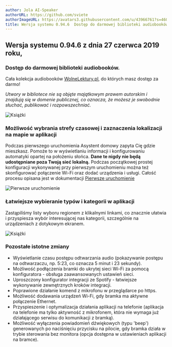 ```yaml
---
author: Jola AI-Speaker
authorURL: https://github.com/sviete
authorImageURL: https://avatars3.githubusercontent.com/u/43966761?s=460&v=4
title: Wersja systemu 0.94.6  Dostęp do darmowej biblioteki audiobooków.
---
```


## Wersja systemu 0.94.6 z dnia 27 czerwca 2019 roku,

### Dostęp do darmowej biblioteki audiobooków.

Cała kolekcja audiobooków <a href="https://wolnelektury.pl/" target="_blank">WolneLektury.pl</a>,  do których masz dostęp za darmo!

*Utwory w bibliotece nie są objęte majątkowym prawem autorskim i znajdują się w domenie publicznej, co oznacza, że możesz je swobodnie słuchać, publikować i rozpowszechniać.*

![Książki](/AIS-docs/img/en/frontend/ais_books_player.png)


<!--truncate-->

### Możliwość wybrania strefy czasowej i zaznaczenia lokalizacji na mapie w aplikacji

Podczas pierwszego uruchomienia Asystent domowy zapyta Cię gdzie mieszkasz. Pomoże to w wyświetlaniu informacji i konfigurowaniu automatyki opartej na położeniu słońca. **Dane te nigdy nie będą udostępniane poza Twoją sieć lokalną.**
Podczas początkowej prostej konfiguracji wykonywanej przy pierwszym uruchomieniu można też skonfigurować połączenie Wi-Fi oraz dodać urządzenia i usługi. Całość procesu opisana jest w dokumentacji [Pierwsze uruchomienie](/AIS-docs/docs/en/ais_bramka_first_run.html)


![Pierwsze uruchomienie](/AIS-docs/img/en/frontend/onboarding_step_2.png)


### Łatwiejsze wybieranie typów i kategorii w aplikacji

Zastąpiliśmy listy wyboru regionem z klikalnymi linkami, co znacznie ułatwia i przyspiesza wybór interesującej nas kategorii, szczególnie na urządzeniach z dotykowym ekranem.


![Książki](/AIS-docs/img/en/frontend/ais_easy_picker.png)



### Pozostałe istotne zmiany

- Wyświetlanie czasu postępu odtwarzania audio (pokazywanie postępu na odtwarzaczu, np. 5:23, co oznacza 5 minut i 23 sekundy).
- Możliwość podłączenia bramki do ukrytej sieci Wi-Fi za pomocą konfiguratora - obsługa zaawansowanych ustawień sieci.
- Uproszczony konfigurator integracji ze Spotify - łatwiejsze wykonywanie zewnętrznych kroków integracji.
- Poprawione działanie komend z mikrofonu w przeglądarce po https.
- Możliwość dodawania urządzeń Wi-Fi, gdy bramka ma aktywne połączenie Ethernet.
- Przyspieszenie i optymalizacja działania aplikacji na telefonie (aplikacja na telefonie ma tylko aktywność z mikrofonem, która nie wymaga już działającego serwisu do komunikacji z bramką).
- Możliwość wyłączenia powiadomień dźwiękowych (typu 'beep') generowanych po naciśnięciu przycisku na pilocie, gdy bramka działa w trybie sterowania bez monitora (opcja dostępna w ustawieniach aplikacji na bramce).
